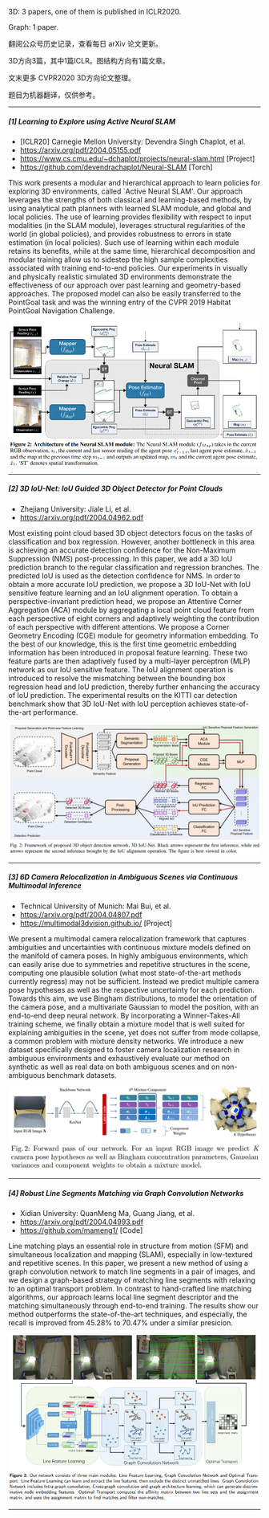 3D: 3 papers, one of them is published in ICLR2020.

Graph: 1 paper.

翻阅公众号历史记录，查看每日 arXiv 论文更新。

3D方向3篇，其中1篇ICLR。图结构方向有1篇文章。

文末更多 CVPR2020 3D方向论文整理。

题目为机器翻译，仅供参考。

---

##### [1] Learning to Explore using Active Neural SLAM

- [ICLR20] Carnegie Mellon University: Devendra Singh Chaplot, et al.
- <https://arxiv.org/pdf/2004.05155.pdf> 
- <https://www.cs.cmu.edu/~dchaplot/projects/neural-slam.html> [Project]
- <https://github.com/devendrachaplot/Neural-SLAM> [Torch]

This work presents a modular and hierarchical approach to learn policies for exploring 3D environments, called `Active Neural SLAM'. Our approach leverages the strengths of both classical and learning-based methods, by using analytical path planners with learned SLAM module, and global and local policies. The use of learning provides flexibility with respect to input modalities (in the SLAM module), leverages structural regularities of the world (in global policies), and provides robustness to errors in state estimation (in local policies). Such use of learning within each module retains its benefits, while at the same time, hierarchical decomposition and modular training allow us to sidestep the high sample complexities associated with training end-to-end policies. Our experiments in visually and physically realistic simulated 3D environments demonstrate the effectiveness of our approach over past learning and geometry-based approaches. The proposed model can also be easily transferred to the PointGoal task and was the winning entry of the CVPR 2019 Habitat PointGoal Navigation Challenge.

![LEANfig2](https://github.com/Pan3D/Daily_Paper/blob/master/images/LEANfig2.png)

------

##### [2] 3D IoU-Net: IoU Guided 3D Object Detector for Point Clouds

- Zhejiang University: Jiale Li, et al.
- <https://arxiv.org/pdf/2004.04962.pdf>

Most existing point cloud based 3D object detectors focus on the tasks of classification and box regression. However, another bottleneck in this area is achieving an accurate detection confidence for the Non-Maximum Suppression (NMS) post-processing. In this paper, we add a 3D IoU prediction branch to the regular classification and regression branches. The predicted IoU is used as the detection confidence for NMS. In order to obtain a more accurate IoU prediction, we propose a 3D IoU-Net with IoU sensitive feature learning and an IoU alignment operation. To obtain a perspective-invariant prediction head, we propose an Attentive Corner Aggregation (ACA) module by aggregating a local point cloud feature from each perspective of eight corners and adaptively weighting the contribution of each perspective with different attentions. We propose a Corner Geometry Encoding (CGE) module for geometry information embedding. To the best of our knowledge, this is the first time geometric embedding information has been introduced in proposal feature learning. These two feature parts are then adaptively fused by a multi-layer perceptron (MLP) network as our IoU sensitive feature. The IoU alignment operation is introduced to resolve the mismatching between the bounding box regression head and IoU prediction, thereby further enhancing the accuracy of IoU prediction. The experimental results on the KITTI car detection benchmark show that 3D IoU-Net with IoU perception achieves state-of-the-art performance.

![3DIoUNetfig2](https://github.com/Pan3D/Daily_Paper/blob/master/images/3DIoUNetfig2.png)

------

##### [3] 6D Camera Relocalization in Ambiguous Scenes via Continuous Multimodal Inference

- Technical University of Munich: Mai Bui, et al.
- <https://arxiv.org/pdf/2004.04807.pdf>
- <https://multimodal3dvision.github.io/> [Project]

We present a multimodal camera relocalization framework that captures ambiguities and uncertainties with continuous mixture models defined on the manifold of camera poses. In highly ambiguous environments, which can easily arise due to symmetries and repetitive structures in the scene, computing one plausible solution (what most state-of-the-art methods currently regress) may not be sufficient. Instead we predict multiple camera pose hypotheses as well as the respective uncertainty for each prediction. Towards this aim, we use Bingham distributions, to model the orientation of the camera pose, and a multivariate Gaussian to model the position, with an end-to-end deep neural network. By incorporating a Winner-Takes-All training scheme, we finally obtain a mixture model that is well suited for explaining ambiguities in the scene, yet does not suffer from mode collapse, a common problem with mixture density networks. We introduce a new dataset specifically designed to foster camera localization research in ambiguous environments and exhaustively evaluate our method on synthetic as well as real data on both ambiguous scenes and on non-ambiguous benchmark datasets.

![6DCRfig2](https://github.com/Pan3D/Daily_Paper/blob/master/images/6DCRfig2.png)

------

##### [4] Robust Line Segments Matching via Graph Convolution Networks

- Xidian University: QuanMeng Ma, Guang Jiang, et al.
- <https://arxiv.org/pdf/2004.04993.pdf> 
- <https://github.com/mameng1/> [Code]

Line matching plays an essential role in structure from motion (SFM) and simultaneous localization and mapping (SLAM), especially in low-textured and repetitive scenes. In this paper, we present a new method of using a graph convolution network to match line segments in a pair of images, and we design a graph-based strategy of matching line segments with relaxing to an optimal transport problem. In contrast to hand-crafted line matching algorithms, our approach learns local line segment descriptor and the matching simultaneously through end-to-end training. The results show our method outperforms the state-of-the-art techniques, and especially, the recall is improved from 45.28% to 70.47% under a similar presicion.

![RLSMfig2](https://github.com/Pan3D/Daily_Paper/blob/master/images/RLSMfig2.png)

----

